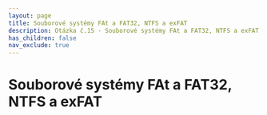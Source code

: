 ```yaml
---
layout: page
title: Souborové systémy FAt a FAT32, NTFS a exFAT
description: Otázka č.15 - Souborové systémy FAt a FAT32, NTFS a exFAT
has_children: false
nav_exclude: true
---
```

# Souborové systémy FAt a FAT32, NTFS a exFAT